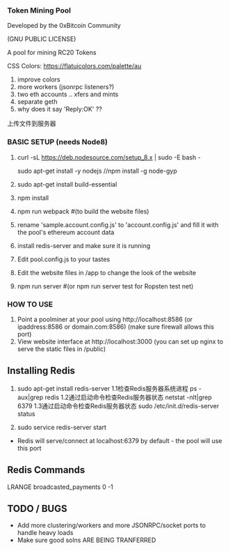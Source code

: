 ### Token Mining Pool  

Developed by the 0xBitcoin Community

(GNU PUBLIC LICENSE)

A pool for mining RC20 Tokens

CSS Colors: https://flatuicolors.com/palette/au

1) improve colors
2) more workers  (jsonrpc listeners?)
3) two eth accounts .. xfers and mints
4) separate geth
5) why does it say 'Reply:OK' ??

上传文件到服务器

### BASIC SETUP  (needs Node8)
1. curl -sL https://deb.nodesource.com/setup_8.x | sudo -E bash -

   sudo apt-get install -y nodejs
                                                                             //npm install -g node-gyp
2. sudo apt-get install build-essential
3. npm install
4. npm run webpack  #(to build the website files)
5. rename 'sample.account.config.js' to 'account.config.js' and fill it with the pool's ethereum account data

6. install redis-server and make sure it is running
7. Edit pool.config.js to your tastes
8. Edit the website files in /app  to change the look of the website
9. npm run server #(or npm run server test for Ropsten test net)


### HOW TO USE
1. Point a poolminer at your pool using http://localhost:8586  (or ipaddress:8586 or domain.com:8586)  (make sure firewall allows this port)
2. View website interface at http://localhost:3000 (you can set up nginx to serve the static files in /public)


## Installing Redis  
  1. sudo apt-get install redis-server
  1.1检查Redis服务器系统进程
  ps -aux|grep redis
  1.2通过启动命令检查Redis服务器状态
  netstat -nlt|grep 6379
  1.3通过启动命令检查Redis服务器状态
  sudo /etc/init.d/redis-server status
  
  2. sudo service redis-server start

   - Redis will serve/connect at localhost:6379 by default - the pool will use this port

## Redis Commands

LRANGE broadcasted_payments 0 -1




## TODO / BUGS
- Add more clustering/workers and more JSONRPC/socket ports to handle heavy loads
- Make sure good solns ARE BEING TRANFERRED
